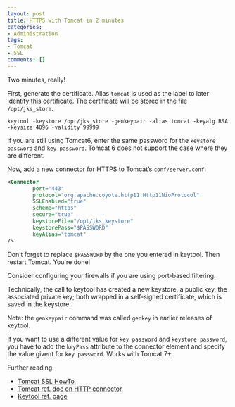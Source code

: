 ```yaml
---
layout: post
title: HTTPS with Tomcat in 2 minutes
categories:
- Administration
tags:
- Tomcat
- SSL
comments: []
---
```


Two minutes, really!

First, generate the certificate. Alias `tomcat` is used as the label to later identify this certificate. The certificate will be stored in the file `/opt/jks_store`.

```
keytool -keystore /opt/jks_store -genkeypair -alias tomcat -keyalg RSA -keysize 4096 -validity 99999
```

If you are still using Tomcat6, enter the same password for the `keystore password` and `key password`. Tomcat 6 does not support the case where they are different.

Now, add a new connector for HTTPS to Tomcat’s `conf/server.conf`:

```xml
<Connector
        port="443"
        protocol="org.apache.coyote.http11.Http11NioProtocol"
        SSLEnabled="true"
        scheme="https"
        secure="true"
        keystoreFile="/opt/jks_keystore"
        keystorePass="$PASSWORD"
        keyAlias="tomcat"
/>
```


Don’t forget to replace `$PASSWORD` by the one you entered in keytool. Then restart Tomcat. You're done!

Consider configuring your firewalls if you are using port-based filtering.

Technically, the call to keytool has created a new keystore, a public key, the associated private key; both wrapped in a self-signed certificate, which is saved in the keystore.

Note: the `genkeypair` command was called `genkey` in earlier releases of keytool.

If you want to use a different value for `key password` and `keystore password`, you have to add the `keyPass` attribute to the connector element and specify the value givent for `key password`. Works with Tomcat 7+.

Further reading:

*   [Tomcat SSL HowTo](http://tomcat.apache.org/tomcat-7.0-doc/ssl-howto.html)
*   [Tomcat ref. doc on HTTP connector](http://tomcat.apache.org/tomcat-7.0-doc/config/http.html)
*   [Keytool ref. page](http://docs.oracle.com/javase/7/docs/technotes/tools/solaris/keytool.html)